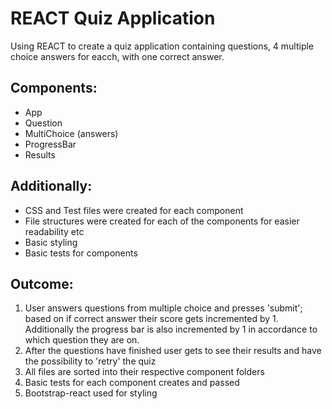 # REACT Quiz Application

Using REACT to create a quiz application containing questions, 4 multiple choice answers for eacch, with one correct answer.

## Components:

- App
- Question
- MultiChoice (answers)
- ProgressBar
- Results

## Additionally:

- CSS and Test files were created for each component
- File structures were created for each of the components for easier readability etc
- Basic styling
- Basic tests for components

## Outcome:

1. User answers questions from multiple choice and presses 'submit'; based on if correct answer their score gets incremented by 1. Additionally the progress bar is also incremented by 1 in accordance to which question they are on.
2. After the questions have finished user gets to see their results and have the possibility to 'retry' the quiz
3. All files are sorted into their respective component folders
4. Basic tests for each component creates and passed
5. Bootstrap-react used for styling
